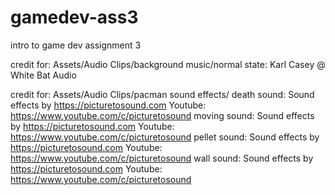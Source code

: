 # gamedev-ass3
intro to game dev assignment 3

credit for: Assets/Audio Clips/background music/normal state:
    Karl Casey @ White Bat Audio

credit for: Assets/Audio Clips/pacman sound effects/
    death sound:
        Sound effects by https://picturetosound.com
        Youtube: https://www.youtube.com/c/picturetosound
    moving sound:
        Sound effects by https://picturetosound.com
        Youtube: https://www.youtube.com/c/picturetosound
    pellet sound:
        Sound effects by https://picturetosound.com
        Youtube: https://www.youtube.com/c/picturetosound
    wall sound:
        Sound effects by https://picturetosound.com
        Youtube: https://www.youtube.com/c/picturetosound